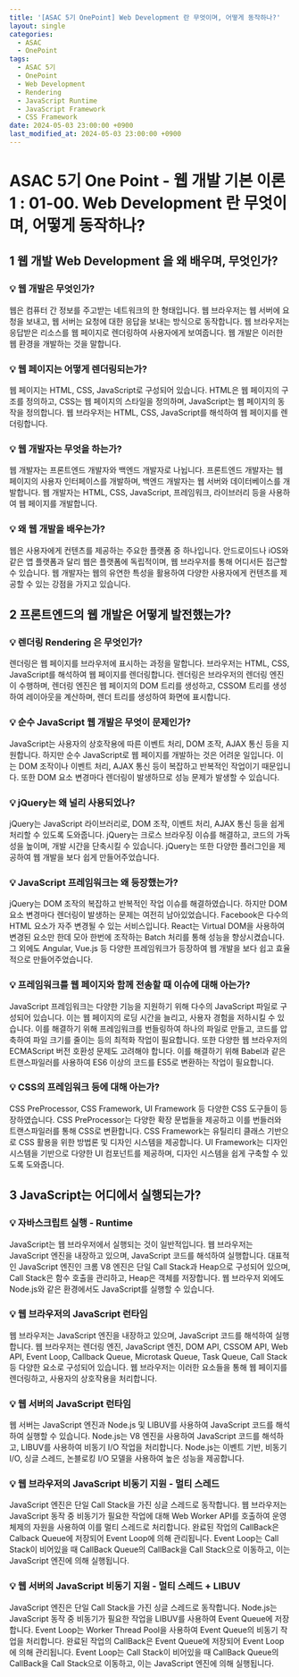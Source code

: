 ```yaml
---
title: '[ASAC 5기 OnePoint] Web Development 란 무엇이며, 어떻게 동작하나?'
layout: single
categories:
  - ASAC
  - OnePoint
tags:
  - ASAC 5기
  - OnePoint
  - Web Development
  - Rendering
  - JavaScript Runtime
  - JavaScript Framework
  - CSS Framework
date: 2024-05-03 23:00:00 +0900
last_modified_at: 2024-05-03 23:00:00 +0900
---
```


# ASAC 5기 One Point - 웹 개발 기본 이론 1 : 01-00. Web Development 란 무엇이며, 어떻게 동작하나?

## 1 웹 개발 Web Development 을 왜 배우며, 무엇인가?

### 💡 웹 개발은 무엇인가?

웹은 컴퓨터 간 정보를 주고받는 네트워크의 한 형태입니다. 웹 브라우저는 웹 서버에 요청을 보내고, 웹 서버는 요청에 대한 응답을 보내는 방식으로 동작합니다. 웹 브라우저는 응답받은 리소스를 웹 페이지로 렌더링하여 사용자에게 보여줍니다. 웹 개발은 이러한 웹 환경을 개발하는 것을 말합니다.

### 💡 웹 페이지는 어떻게 렌더링되는가?

웹 페이지는 HTML, CSS, JavaScript로 구성되어 있습니다. HTML은 웹 페이지의 구조를 정의하고, CSS는 웹 페이지의 스타일을 정의하며, JavaScript는 웹 페이지의 동작을 정의합니다. 웹 브라우저는 HTML, CSS, JavaScript를 해석하여 웹 페이지를 렌더링합니다.

### 💡 웹 개발자는 무엇을 하는가?

웹 개발자는 프론트엔드 개발자와 백엔드 개발자로 나뉩니다. 프론트엔드 개발자는 웹 페이지의 사용자 인터페이스를 개발하며, 백엔드 개발자는 웹 서버와 데이터베이스를 개발합니다. 웹 개발자는 HTML, CSS, JavaScript, 프레임워크, 라이브러리 등을 사용하여 웹 페이지를 개발합니다.

### 💡 왜 웹 개발을 배우는가?

웹은 사용자에게 컨텐츠를 제공하는 주요한 플랫폼 중 하나입니다. 안드로이드나 iOS와 같은 앱 플랫폼과 달리 웹은 플랫폼에 독립적이며, 웹 브라우저를 통해 어디서든 접근할 수 있습니다. 웹 개발자는 웹의 유연한 특성을 활용하여 다양한 사용자에게 컨텐츠를 제공할 수 있는 강점을 가지고 있습니다.

## 2 프론트엔드의 웹 개발은 어떻게 발전했는가?

### 💡 렌더링 Rendering 은 무엇인가?

렌더링은 웹 페이지를 브라우저에 표시하는 과정을 말합니다. 브라우저는 HTML, CSS, JavaScript를 해석하여 웹 페이지를 렌더링합니다. 렌더링은 브라우저의 렌더링 엔진이 수행하며, 렌더링 엔진은 웹 페이지의 DOM 트리를 생성하고, CSSOM 트리를 생성하여 레이아웃을 계산하며, 렌더 트리를 생성하여 화면에 표시합니다.

### 💡 순수 JavaScript 웹 개발은 무엇이 문제인가?

JavaScript는 사용자의 상호작용에 따른 이벤트 처리, DOM 조작, AJAX 통신 등을 지원합니다. 하지만 순수 JavaScript로 웹 페이지를 개발하는 것은 어려운 일입니다. 이는 DOM 조작이나 이벤트 처리, AJAX 통신 등이 복잡하고 반복적인 작업이기 때문입니다. 또한 DOM 요소 변경마다 렌더링이 발생하므로 성능 문제가 발생할 수 있습니다.

### 💡 jQuery는 왜 널리 사용되었나?

jQuery는 JavaScript 라이브러리로, DOM 조작, 이벤트 처리, AJAX 통신 등을 쉽게 처리할 수 있도록 도와줍니다. jQuery는 크로스 브라우징 이슈를 해결하고, 코드의 가독성을 높이며, 개발 시간을 단축시킬 수 있습니다. jQuery는 또한 다양한 플러그인을 제공하여 웹 개발을 보다 쉽게 만들어주었습니다.

### 💡 JavaScript 프레임워크는 왜 등장했는가?

jQuery는 DOM 조작의 복잡하고 반복적인 작업 이슈를 해결하였습니다. 하지만 DOM 요소 변경마다 렌더링이 발생하는 문제는 여전히 남아있었습니다. Facebook은 다수의 HTML 요소가 자주 변경될 수 있는 서비스입니다. React는 Virtual DOM을 사용하여 변경된 요소만 한데 모아 한번에 조작하는 Batch 처리를 통해 성능을 향상시켰습니다. 그 외에도 Angular, Vue.js 등 다양한 프레임워크가 등장하여 웹 개발을 보다 쉽고 효율적으로 만들어주었습니다.

### 💡 프레임워크를 웹 페이지와 함께 전송할 때 이슈에 대해 아는가?

JavaScript 프레임워크는 다양한 기능을 지원하기 위해 다수의 JavaScript 파일로 구성되어 있습니다. 이는 웹 페이지의 로딩 시간을 늘리고, 사용자 경험을 저하시킬 수 있습니다. 이를 해결하기 위해 프레임워크를 번들링하여 하나의 파일로 만들고, 코드를 압축하여 파일 크기를 줄이는 등의 최적화 작업이 필요합니다. 또한 다양한 웹 브라우저의 ECMAScript 버전 호환성 문제도 고려해야 합니다. 이를 해결하기 위해 Babel과 같은 트랜스파일러를 사용하여 ES6 이상의 코드를 ES5로 변환하는 작업이 필요합니다.

### 💡 CSS의 프레임워크 등에 대해 아는가?

CSS PreProcessor, CSS Framework, UI Framework 등 다양한 CSS 도구들이 등장하였습니다. CSS PreProcessor는 다양한 확장 문법들을 제공하고 이를 번들러와 트랜스파일러를 통해 CSS로 변환합니다. CSS Framework는 유틸리티 클래스 기반으로 CSS 활용을 위한 방법론 및 디자인 시스템을 제공합니다. UI Framework는 디자인 시스템을 기반으로 다양한 UI 컴포넌트를 제공하며, 디자인 시스템을 쉽게 구축할 수 있도록 도와줍니다.

## 3 JavaScript는 어디에서 실행되는가?

### 💡 자바스크립트 실행 - Runtime

JavaScript는 웹 브라우저에서 실행되는 것이 일반적입니다. 웹 브라우저는 JavaScript 엔진을 내장하고 있으며, JavaScript 코드를 해석하여 실행합니다. 대표적인 JavaScript 엔진인 크롬 V8 엔진은 단일 Call Stack과 Heap으로 구성되어 있으며, Call Stack은 함수 호출을 관리하고, Heap은 객체를 저장합니다. 웹 브라우저 외에도 Node.js와 같은 환경에서도 JavaScript를 실행할 수 있습니다.

### 💡 웹 브라우저의 JavaScript 런타임

웹 브라우저는 JavaScript 엔진을 내장하고 있으며, JavaScript 코드를 해석하여 실행합니다. 웹 브라우저는 렌더링 엔진, JavaScript 엔진, DOM API, CSSOM API, Web API, Event Loop, Callback Queue, Microtask Queue, Task Queue, Call Stack 등 다양한 요소로 구성되어 있습니다. 웹 브라우저는 이러한 요소들을 통해 웹 페이지를 렌더링하고, 사용자의 상호작용을 처리합니다.

### 💡 웹 서버의 JavaScript 런타임

웹 서버는 JavaScript 엔진과 Node.js 및 LIBUV를 사용하여 JavaScript 코드를 해석하여 실행할 수 있습니다. Node.js는 V8 엔진을 사용하여 JavaScript 코드를 해석하고, LIBUV를 사용하여 비동기 I/O 작업을 처리합니다. Node.js는 이벤트 기반, 비동기 I/O, 싱글 스레드, 논블로킹 I/O 모델을 사용하여 높은 성능을 제공합니다.

### 💡 웹 브라우저의 JavaScript 비동기 지원 - 멀티 스레드

JavaScript 엔진은 단일 Call Stack을 가진 싱글 스레드로 동작합니다. 웹 브라우저는 JavaScript 동작 중 비동기가 필요한 작업에 대해 Web Worker API를 호출하여 운영 체제의 자원을 사용하여 이를 멀티 스레드로 처리합니다. 완료된 작업의 CallBack은 Calback Queue에 저장되어 Event Loop에 의해 관리됩니다. Event Loop는 Call Stack이 비어있을 때 CallBack Queue의 CallBack을 Call Stack으로 이동하고, 이는 JavaScript 엔진에 의해 실행됩니다.

### 💡 웹 서버의 JavaScript 비동기 지원 - 멀티 스레드 + LIBUV

JavaScript 엔진은 단일 Call Stack을 가진 싱글 스레드로 동작합니다. Node.js는 JavaScript 동작 중 비동기가 필요한 작업을 LIBUV를 사용하여 Event Queue에 저장합니다. Event Loop는 Worker Thread Pool을 사용하여 Event Queue의 비동기 작업을 처리합니다. 완료된 작업의 CallBack은 Event Queue에 저장되어 Event Loop에 의해 관리됩니다. Event Loop는 Call Stack이 비어있을 때 CallBack Queue의 CallBack을 Call Stack으로 이동하고, 이는 JavaScript 엔진에 의해 실행됩니다.
